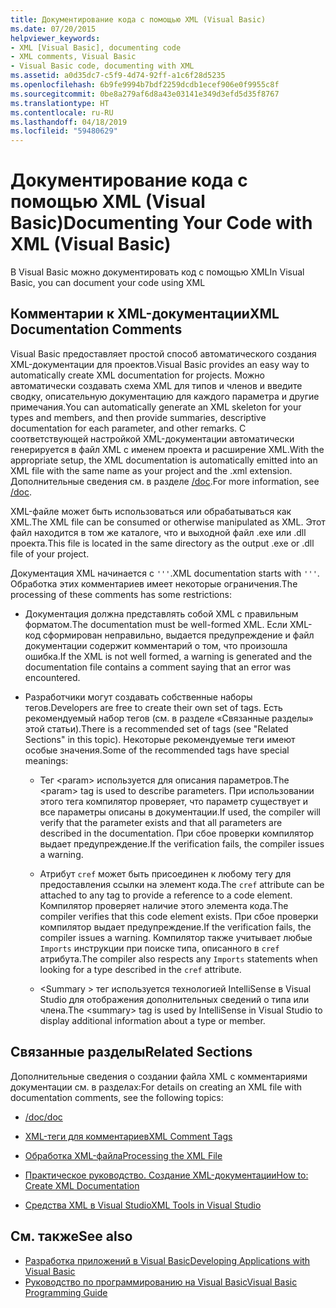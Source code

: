 ```yaml
---
title: Документирование кода с помощью XML (Visual Basic)
ms.date: 07/20/2015
helpviewer_keywords:
- XML [Visual Basic], documenting code
- XML comments, Visual Basic
- Visual Basic code, documenting with XML
ms.assetid: a0d35dc7-c5f9-4d74-92ff-a1c6f28d5235
ms.openlocfilehash: 6b9fe9994b7bdf2259dcdb1ecef906e0f9955c8f
ms.sourcegitcommit: 0be8a279af6d8a43e03141e349d3efd5d35f8767
ms.translationtype: HT
ms.contentlocale: ru-RU
ms.lasthandoff: 04/18/2019
ms.locfileid: "59480629"
---
```

# <a name="documenting-your-code-with-xml-visual-basic"></a><span data-ttu-id="1c00d-102">Документирование кода с помощью XML (Visual Basic)</span><span class="sxs-lookup"><span data-stu-id="1c00d-102">Documenting Your Code with XML (Visual Basic)</span></span>

<span data-ttu-id="1c00d-103">В Visual Basic можно документировать код с помощью XML</span><span class="sxs-lookup"><span data-stu-id="1c00d-103">In Visual Basic, you can document your code using XML</span></span>

## <a name="xml-documentation-comments"></a><span data-ttu-id="1c00d-104">Комментарии к XML-документации</span><span class="sxs-lookup"><span data-stu-id="1c00d-104">XML Documentation Comments</span></span>

<span data-ttu-id="1c00d-105">Visual Basic предоставляет простой способ автоматического создания XML-документации для проектов.</span><span class="sxs-lookup"><span data-stu-id="1c00d-105">Visual Basic provides an easy way to automatically create XML documentation for projects.</span></span> <span data-ttu-id="1c00d-106">Можно автоматически создавать схема XML для типов и членов и введите сводку, описательную документацию для каждого параметра и другие примечания.</span><span class="sxs-lookup"><span data-stu-id="1c00d-106">You can automatically generate an XML skeleton for your types and members, and then provide summaries, descriptive documentation for each parameter, and other remarks.</span></span> <span data-ttu-id="1c00d-107">С соответствующей настройкой XML-документации автоматически генерируется в файл XML с именем проекта и расширение XML.</span><span class="sxs-lookup"><span data-stu-id="1c00d-107">With the appropriate setup, the XML documentation is automatically emitted into an XML file with the same name as your project and the .xml extension.</span></span> <span data-ttu-id="1c00d-108">Дополнительные сведения см. в разделе [/doc](../../../visual-basic/reference/command-line-compiler/doc.md).</span><span class="sxs-lookup"><span data-stu-id="1c00d-108">For more information, see [/doc](../../../visual-basic/reference/command-line-compiler/doc.md).</span></span>

<span data-ttu-id="1c00d-109">XML-файле может быть использоваться или обрабатываться как XML.</span><span class="sxs-lookup"><span data-stu-id="1c00d-109">The XML file can be consumed or otherwise manipulated as XML.</span></span> <span data-ttu-id="1c00d-110">Этот файл находится в том же каталоге, что и выходной файл .exe или .dll проекта.</span><span class="sxs-lookup"><span data-stu-id="1c00d-110">This file is located in the same directory as the output .exe or .dll file of your project.</span></span>

<span data-ttu-id="1c00d-111">Документация XML начинается с `'''`.</span><span class="sxs-lookup"><span data-stu-id="1c00d-111">XML documentation starts with `'''`.</span></span> <span data-ttu-id="1c00d-112">Обработка этих комментариев имеет некоторые ограничения.</span><span class="sxs-lookup"><span data-stu-id="1c00d-112">The processing of these comments has some restrictions:</span></span>

- <span data-ttu-id="1c00d-113">Документация должна представлять собой XML с правильным форматом.</span><span class="sxs-lookup"><span data-stu-id="1c00d-113">The documentation must be well-formed XML.</span></span> <span data-ttu-id="1c00d-114">Если XML-код сформирован неправильно, выдается предупреждение и файл документации содержит комментарий о том, что произошла ошибка.</span><span class="sxs-lookup"><span data-stu-id="1c00d-114">If the XML is not well formed, a warning is generated and the documentation file contains a comment saying that an error was encountered.</span></span>

- <span data-ttu-id="1c00d-115">Разработчики могут создавать собственные наборы тегов.</span><span class="sxs-lookup"><span data-stu-id="1c00d-115">Developers are free to create their own set of tags.</span></span> <span data-ttu-id="1c00d-116">Есть рекомендуемый набор тегов (см. в разделе «Связанные разделы» этой статьи).</span><span class="sxs-lookup"><span data-stu-id="1c00d-116">There is a recommended set of tags (see "Related Sections" in this topic).</span></span> <span data-ttu-id="1c00d-117">Некоторые рекомендуемые теги имеют особые значения.</span><span class="sxs-lookup"><span data-stu-id="1c00d-117">Some of the recommended tags have special meanings:</span></span>

  - <span data-ttu-id="1c00d-118">Тег \<param> используется для описания параметров.</span><span class="sxs-lookup"><span data-stu-id="1c00d-118">The \<param> tag is used to describe parameters.</span></span> <span data-ttu-id="1c00d-119">При использовании этого тега компилятор проверяет, что параметр существует и все параметры описаны в документации.</span><span class="sxs-lookup"><span data-stu-id="1c00d-119">If used, the compiler will verify that the parameter exists and that all parameters are described in the documentation.</span></span> <span data-ttu-id="1c00d-120">При сбое проверки компилятор выдает предупреждение.</span><span class="sxs-lookup"><span data-stu-id="1c00d-120">If the verification fails, the compiler issues a warning.</span></span>

  - <span data-ttu-id="1c00d-121">Атрибут `cref` может быть присоединен к любому тегу для предоставления ссылки на элемент кода.</span><span class="sxs-lookup"><span data-stu-id="1c00d-121">The `cref` attribute can be attached to any tag to provide a reference to a code element.</span></span> <span data-ttu-id="1c00d-122">Компилятор проверяет наличие этого элемента кода.</span><span class="sxs-lookup"><span data-stu-id="1c00d-122">The compiler verifies that this code element exists.</span></span> <span data-ttu-id="1c00d-123">При сбое проверки компилятор выдает предупреждение.</span><span class="sxs-lookup"><span data-stu-id="1c00d-123">If the verification fails, the compiler issues a warning.</span></span> <span data-ttu-id="1c00d-124">Компилятор также учитывает любые `Imports` инструкции при поиске типа, описанного в `cref` атрибута.</span><span class="sxs-lookup"><span data-stu-id="1c00d-124">The compiler also respects any `Imports` statements when looking for a type described in the `cref` attribute.</span></span>

  - <span data-ttu-id="1c00d-125">\<Summary > тег используется технологией IntelliSense в Visual Studio для отображения дополнительных сведений о типа или члена.</span><span class="sxs-lookup"><span data-stu-id="1c00d-125">The \<summary> tag is used by IntelliSense in Visual Studio to display additional information about a type or member.</span></span>

## <a name="related-sections"></a><span data-ttu-id="1c00d-126">Связанные разделы</span><span class="sxs-lookup"><span data-stu-id="1c00d-126">Related Sections</span></span>

<span data-ttu-id="1c00d-127">Дополнительные сведения о создании файла XML с комментариями документации см. в разделах:</span><span class="sxs-lookup"><span data-stu-id="1c00d-127">For details on creating an XML file with documentation comments, see the following topics:</span></span>

- [<span data-ttu-id="1c00d-128">/doc</span><span class="sxs-lookup"><span data-stu-id="1c00d-128">/doc</span></span>](../../../visual-basic/reference/command-line-compiler/doc.md)

- [<span data-ttu-id="1c00d-129">XML-теги для комментариев</span><span class="sxs-lookup"><span data-stu-id="1c00d-129">XML Comment Tags</span></span>](../../../visual-basic/language-reference/xmldoc/index.md)

- [<span data-ttu-id="1c00d-130">Обработка XML-файла</span><span class="sxs-lookup"><span data-stu-id="1c00d-130">Processing the XML File</span></span>](../../../visual-basic/programming-guide/program-structure/processing-the-xml-file.md)

- [<span data-ttu-id="1c00d-131">Практическое руководство. Создание XML-документации</span><span class="sxs-lookup"><span data-stu-id="1c00d-131">How to: Create XML Documentation</span></span>](../../../visual-basic/programming-guide/program-structure/how-to-create-xml-documentation.md)

- [<span data-ttu-id="1c00d-132">Средства XML в Visual Studio</span><span class="sxs-lookup"><span data-stu-id="1c00d-132">XML Tools in Visual Studio</span></span>](/visualstudio/xml-tools/xml-tools-in-visual-studio)

## <a name="see-also"></a><span data-ttu-id="1c00d-133">См. также</span><span class="sxs-lookup"><span data-stu-id="1c00d-133">See also</span></span>

- [<span data-ttu-id="1c00d-134">Разработка приложений в Visual Basic</span><span class="sxs-lookup"><span data-stu-id="1c00d-134">Developing Applications with Visual Basic</span></span>](../../../visual-basic/developing-apps/index.md)
- [<span data-ttu-id="1c00d-135">Руководство по программированию на Visual Basic</span><span class="sxs-lookup"><span data-stu-id="1c00d-135">Visual Basic Programming Guide</span></span>](../../../visual-basic/programming-guide/index.md)
